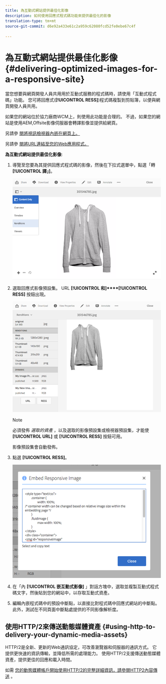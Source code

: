 ```yaml
---
title: 為互動式網站提供最佳化影像
description: 如何使用回應式程式碼功能來提供最佳化的影像
translation-type: tm+mt
source-git-commit: d6e92a433e61c2a959c62080fcd52fe0ebe67c4f

---
```



# 為互動式網站提供最佳化影像 {#delivering-optimized-images-for-a-responsive-site}

當您想要與網頁開發人員共用用於互動式服務的程式碼時，請使用「互動式程式碼」功能。 您可將回應式(**[!UICONTROL RESS]**)程式碼複製到剪貼簿，以便與網頁開發人員共用。

如果您的網站位於協力廠商WCM上，則使用此功能是合理的。 不過，如果您的網站是使用AEM,Offsite影像伺服器會轉譯影像並提供給網頁。

另請參 [閱將視訊檢視器內嵌在網頁上。](embed-code.md)

另請參 [閱將URL連結至您的Web應用程式。](linking-urls-to-yourwebapplication.md)

**為互動式網站提供最佳化影像**:

1. 導覽至您要為其提供回應式程式碼的影像，然後在下拉式選單中，點選「轉 **[!UICONTROL 譯」]**。

   ![chlimage_1-408](assets/chlimage_1-408.png)

1. 選取回應式影像預設集。 URL **[!UICONTROL 和]****[!UICONTROL RESS]** 按鈕出現。

   ![chlimage_1-409](assets/chlimage_1-409.png)

   >[!NOTE]
   >
   >必須發佈 *選取的資產* ，以及選取的影像預設集或檢視器預設集，才能使 **[!UICONTROL URL]** 或 **[!UICONTROL RESS]** 按鈕可用。
   >
   >影像預設集會自動發佈。

1. 點選 **[!UICONTROL RESS]**。

   ![chlimage_1-410](assets/chlimage_1-410.png)

1. 在「內 **[!UICONTROL 嵌互動式影像]** 」對話方塊中，選取並複製互動式程式碼文字，然後貼到您的網站中，以存取互動式資產。
1. 編輯內嵌程式碼中的預設中斷點，以直接比對程式碼中回應式網站的中斷點。 此外，測試在不同頁面中斷點處提供的不同影像解析度。

## 使用HTTP/2來傳送動態媒體資產 {#using-http-to-delivery-your-dynamic-media-assets}

HTTP/2是全新、更新的Web通訊協定，可改善瀏覽器和伺服器的通訊方式。 它提供更快速的資訊傳輸，並降低所需的處理能力。 使用HTTP/2支援傳送動態媒體資產，提供更佳的回應和載入時間。

如需 [您的動態媒體帳戶開始使用HTTP/2的完整詳細資訊，請參閱HTTP2內容傳送](http2faq.md) 。
